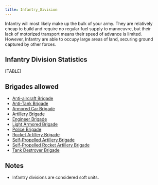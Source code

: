 ```yaml
---
title: Infantry_Division
---
```



Infantry will most likely make up the bulk of your army. They are
relatively cheap to build and require no regular fuel supply to
manoeuvre, but their lack of motorized transport means their speed of
advance is limited. However, Infantry are able to occupy large areas of
land, securing ground captured by other forces.

##  Infantry Division Statistics 

[TABLE]

##  Brigades allowed 

-   [Anti-aircraft
    Brigade](/wiki/Anti-aircraft_Brigade "Anti-aircraft Brigade")
-   [Anti-Tank Brigade](/wiki/Anti-Tank_Brigade "Anti-Tank Brigade")
-   [Armored Car
    Brigade](/wiki/Armored_Car_Brigade "Armored Car Brigade")
-   [Artillery Brigade](/wiki/Artillery_Brigade "Artillery Brigade")
-   [Engineer Brigade](/wiki/Engineer_Brigade "Engineer Brigade")
-   [Light Armored
    Brigade](/wiki/Light_Armored_Brigade "Light Armored Brigade")
-   [Police Brigade](/wiki/Police_Brigade "Police Brigade")
-   [Rocket Artillery
    Brigade](/wiki/Rocket_Artillery_Brigade "Rocket Artillery Brigade")
-   [Self-Propelled Artillery
    Brigade](/wiki/Self-Propelled_Artillery_Brigade "Self-Propelled Artillery Brigade")
-   [Self-Propelled Rocket Artillery
    Brigade](/wiki/Self-Propelled_Rocket_Artillery_Brigade "Self-Propelled Rocket Artillery Brigade")
-   [Tank Destroyer
    Brigade](/wiki/Tank_Destroyer_Brigade "Tank Destroyer Brigade")

##  Notes 

-   Infantry divisions are considered soft units.
